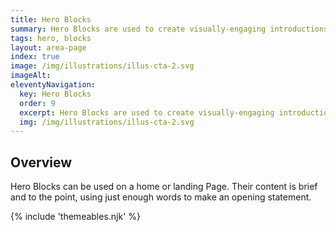 ```yaml
---
title: Hero Blocks
summary: Hero Blocks are used to create visually-engaging introductions to a site.
tags: hero, blocks
layout: area-page
index: true
image: /img/illustrations/illus-cta-2.svg
imageAlt: 
eleventyNavigation:
  key: Hero Blocks
  order: 9
  excerpt: Hero Blocks are used to create visually-engaging introductions to a site.
  img: /img/illustrations/illus-cta-2.svg
---
```


## Overview

Hero Blocks can be used on a home or landing Page. Their content is brief and to the point, using just enough words to make an opening statement.

{% include 'themeables.njk' %}
